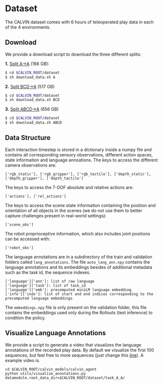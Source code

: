 # Dataset
The CALVIN dataset comes with 6 hours of teleoperated play data in each of the 4 environments.

## Download

We provide a download script to download the three different splits:

**1.** [Split A->A](http://calvin.cs.uni-freiburg.de/dataset/task_A_A.zip) (166 GB):
```bash
$ cd $CALVIN_ROOT/dataset
$ sh download_data.sh A
```
**2.** [Split BCD->A](http://calvin.cs.uni-freiburg.de/dataset/task_BCD_A.zip) (517 GB)
```bash
$ cd $CALVIN_ROOT/dataset
$ sh download_data.sh BCD
```
**3.** [Split ABCD->A](http://calvin.cs.uni-freiburg.de/dataset/task_ABCD_A.zip) (656 GB)
```bash
$ cd $CALVIN_ROOT/dataset
$ sh download_data.sh ABCD
```
## Data Structure
Each interaction timestep is stored in a dictionary inside a numpy file and contains all corresponding sensory observations, different action spaces, state information and language annoations.
The keys to access the different camera observations are:
```
['rgb_static'], ['rgb_gripper'], ['rgb_tactile'], ['depth_static'], ['depth_gripper'], ['depth_tactile']
```
The keys to access the 7-DOF absolute and relative actions are:
```
['actions'], ['rel_actions']
```
The keys to access the scene state information containing the position and orientation of all objects in the scenes
(we do not use them to better capture challenges present in real-world settings):
```
['scene_obs']
```
The robot proprioceptive information, which also includes joint positions can be accessed with:
```
['robot_obs']
```
The language annotations are in a subdirectory of the train and validation folders called `lang_annotations`.
The file `auto_lang_ann.npy` contains the language annotations and its embeddings besides of additional metadata such as the task id, the sequence indexes.
```
['language']['ann']: list of raw language
['language']['task']: list of task_id
['language']['emb']: precomputed miniLM language embedding
['info']['indx']: list of start and end indices corresponding to the precomputed language embeddings
```
The `embeddings.npy` file is only present on the validation folder, this file contains the embeddings used only during the Rollouts (test inference) to condition the policy.

## Visualize Language Annotations
We provide a script to generate a video that visualizes the language annotations of the recorded play data.
By default we visualize the first 100 sequences, but feel free to more sequences (just change this [line](https://github.com/mees/calvin/blob/main/calvin_models/calvin_agent/utils/visualize_annotations.py#L57)).
A example video is.
```
cd $CALVIN_ROOT/calvin_models/calvin_agent
python utils/visualize_annotations.py datamodule.root_data_dir=$CALVIN_ROOT/dataset/task_A_A/
```
